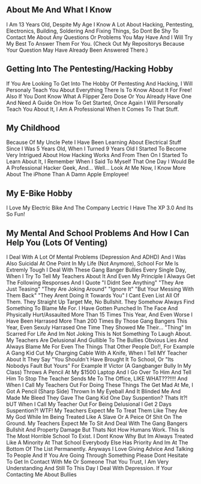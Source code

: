 About Me And What I Know
-------------------------------------------------------
I Am 13 Years Old, Despite My Age I Know A Lot About Hacking, Pentesting, Electronics, Building, Soldering And Fixing Things, So Dont Be Shy To Contact Me About Any Questions Or Problems You May Have And I Will Try My Best To Answer Them For You. (Check Out My Repositorys Because Your Question May Have Already Been Answered There.) 

Getting Into The Pentesting/Hacking Hobby
--------------------------------------------------------
If You Are Looking To Get Into The Hobby Of Pentesting And Hacking, I Will Personaly Teach You About Everything There Is To Know About It For Free! Also If You Dont Know What A Flipper Zero Dose Or You Already Have One And Need A Guide On How To Get Started, Once Again I Will Personally Teach You About It, I Am A Professional When It Comes To That Stuff. 

My Childhood 
---------------------------------
Because Of My Uncle Pete I Have Been Learning About Electrical Stuff Since I Was 5 Years Old, When I Turned 9 Years Old I Started To Become Very Intrigued About How Hacking Works And From Then On I Started To Learn About It, I Remember When I Said To Myself That One Day I Would Be A Professional Hacker Geek, And... Well... Look At Me Now, I Know More About The iPhone Than A Damn Apple Employee!

My E-Bike Hobby
---------------------------------------
I Love My Electric Bike And The Company Lectric I Have The XP 3.0 And Its So Fun!

My Mental And School Problems And How I Can Help You (Lots Of Venting)
---------------------------------------------------------------
I Deal With A Lot Of Mental Problems (Depression And ADHD) And I Was Also Suicidal At One Point In My Life (Not Anymore), School For Me Is Extremly Tough I Deal With These Gang Banger Bullies Every Single Day, When I Try To Tell My Teachers About It And Even My Principle I Always Get The Following Responses And I Quote "I Didnt See Anything" "They Are Just Teasing" "They Are Joking Around" "Ignore It" "But Your Messing With Them Back" "They Arent Doing It Towards You" I Cant Even List All Of Them. They Straight Up Target Me, No Bullshit. They Somehow Always Find Something To Blame Me For. I Have Gotten Punched In The Face And Physically Hurt/Assaulted More Than 15 Times This Year, And Even Worse I Have Been Harrased More Than 200 Times By Those Gang Bangers This Year, Even Sexuly Harrased One Time They Showed Me Their... "Thing" Im Scarred For Life And Im Not Joking This Is Not Something To Laugh About. My Teachers Are Delusional And Gullible To The Bullies Obvious Lies And Always Blame Me For Even The Things That Other People Do!!, For Example A Gang Kid Cut My Charging Cable With A Knife, When I Tell MY Teacher About It They Say "You Shouldn't Have Brought It To School, Or "Its Nobodys Fault But Yours" For Example If Victor (A Gangbanger Bully In My Class) Throws A Pencil At My $1500 Laptop And I Go Over To Him And Tell Him To Stop The Teacher Sends Me To The Office, LIKE WHAT???!!!! And When I Call My Teachers Out For Doing These Things The Get Mad At Me, I Got A Pencil (Sharp Side) Thrown In My Eyeball And It Blinded Me And Made Me Bleed They Gave The Gang Kid One Day Suspention? Thats It?! bUT When I Call My Teacher Out For Being Delusional I Get 2 Days Suspention?! WTF! My Teachers Expect Me To Treat Them Like They Are My God While Im Being Treated Like A Slave Or A Peice Of Shit On The Ground. My Teachers Expect Me To Sit And Deal With The Gang Bangers Bullshit And Property Damage But Thats Not How Humans Work. This Is The Most Horrible School To Exist. I Dont Know Why But Im Always Treated Like A Minority At That School Everybody Else Has Priority And Im At The Bottom Of The List Permanently. Anyways I Love Giving Advice And Talking To People And If You Are Going Through Something Please Dont Hesitate To Get In Contact With Me Or Someone That You Trust, I Am Very Understanding And Still To This Day I Deal With Depression. If Your Contacting Me About Bullies
